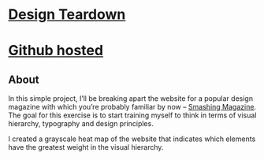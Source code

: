 # [Design Teardown](https://www.theodinproject.com/courses/html-and-css/lessons/design-teardown)
# [Github hosted](https://ovsjah.github.io/grid_bg_grad/)

## About
In this simple project, I’ll be breaking apart the website for a popular design magazine with which you’re probably familiar by now – [Smashing Magazine](https://www.smashingmagazine.com/). The goal for this exercise is to start training myself to think in terms of visual hierarchy, typography and design principles.

I created a grayscale heat map of the website that indicates which elements have the greatest weight in the visual hierarchy.
